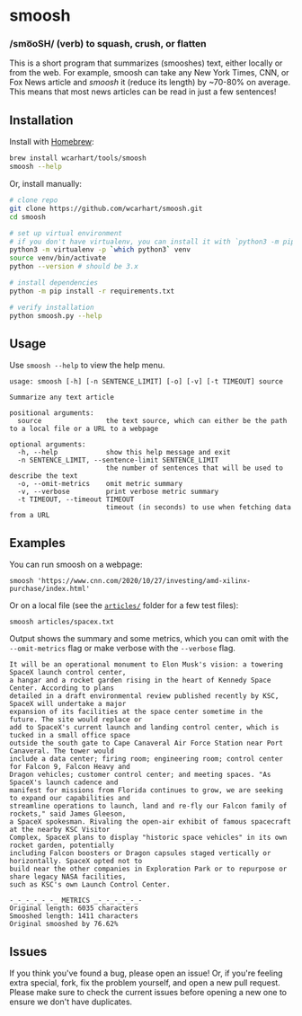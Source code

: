 # smoosh 
### /smo͞oSH/ (verb) to squash, crush, or flatten

This is a short program that summarizes (smooshes) text, either locally or from the web. For example, smoosh can take any New York Times, CNN, or Fox News article and _smoosh_ it (reduce its length) by ~70-80% on average. This means that most news articles can be read in just a few sentences!

## Installation

Install with [Homebrew](https://brew.sh):
```bash
brew install wcarhart/tools/smoosh
smoosh --help
```

Or, install manually:
```bash
# clone repo
git clone https://github.com/wcarhart/smoosh.git
cd smoosh

# set up virtual environment
# if you don't have virtualenv, you can install it with `python3 -m pip install virtualenv`
python3 -m virtualenv -p `which python3` venv
source venv/bin/activate
python --version # should be 3.x

# install dependencies
python -m pip install -r requirements.txt

# verify installation
python smoosh.py --help
```

## Usage

Use `smoosh --help` to view the help menu.

```
usage: smoosh [-h] [-n SENTENCE_LIMIT] [-o] [-v] [-t TIMEOUT] source

Summarize any text article

positional arguments:
  source                the text source, which can either be the path to a local file or a URL to a webpage

optional arguments:
  -h, --help            show this help message and exit
  -n SENTENCE_LIMIT, --sentence-limit SENTENCE_LIMIT
                        the number of sentences that will be used to describe the text
  -o, --omit-metrics    omit metric summary
  -v, --verbose         print verbose metric summary
  -t TIMEOUT, --timeout TIMEOUT
                        timeout (in seconds) to use when fetching data from a URL
```

## Examples

You can run smoosh on a webpage:
```
smoosh 'https://www.cnn.com/2020/10/27/investing/amd-xilinx-purchase/index.html'
```
Or on a local file (see the [`articles/`](https://github.com/wcarhart/smoosh/tree/master/articles) folder for a few test files):
```
smoosh articles/spacex.txt
```
Output shows the summary and some metrics, which you can omit with the `--omit-metrics` flag or make verbose with the `--verbose` flag.
```
It will be an operational monument to Elon Musk's vision: a towering SpaceX launch control center,
a hangar and a rocket garden rising in the heart of Kennedy Space Center. According to plans
detailed in a draft environmental review published recently by KSC, SpaceX will undertake a major
expansion of its facilities at the space center sometime in the future. The site would replace or
add to SpaceX's current launch and landing control center, which is tucked in a small office space
outside the south gate to Cape Canaveral Air Force Station near Port Canaveral. The tower would
include a data center; firing room; engineering room; control center for Falcon 9, Falcon Heavy and
Dragon vehicles; customer control center; and meeting spaces. "As SpaceX's launch cadence and
manifest for missions from Florida continues to grow, we are seeking to expand our capabilities and
streamline operations to launch, land and re-fly our Falcon family of rockets," said James Gleeson,
a SpaceX spokesman. Rivaling the open-air exhibit of famous spacecraft at the nearby KSC Visitor
Complex, SpaceX plans to display "historic space vehicles" in its own rocket garden, potentially
including Falcon boosters or Dragon capsules staged vertically or horizontally. SpaceX opted not to
build near the other companies in Exploration Park or to repurpose or share legacy NASA facilities,
such as KSC's own Launch Control Center.

-_-_-_-_-_-_ METRICS _-_-_-_-_-_-
Original length: 6035 characters
Smooshed length: 1411 characters
Original smooshed by 76.62%
```

## Issues
If you think you've found a bug, please open an issue! Or, if you're feeling extra special, fork, fix the problem yourself, and open a new pull request. Please make sure to check the current issues before opening a new one to ensure we don't have duplicates.
